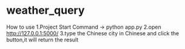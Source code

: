 # weather_query
How to use
1.Project Start Command -> python app.py
2.open http://127.0.0.1:5000/
3.type the Chinese city in Chinese and click the button,it will return the result
